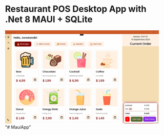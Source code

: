 # Restaurant POS Desktop App with .Net 8 MAUI + SQLite

![Restaurtant POS Preview](RestaurtantPOS_Preview.gif)"# MauiApp" 
